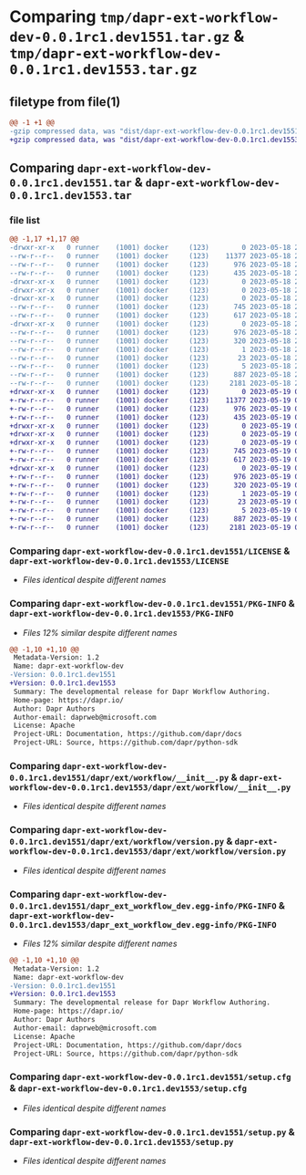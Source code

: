 # Comparing `tmp/dapr-ext-workflow-dev-0.0.1rc1.dev1551.tar.gz` & `tmp/dapr-ext-workflow-dev-0.0.1rc1.dev1553.tar.gz`

## filetype from file(1)

```diff
@@ -1 +1 @@
-gzip compressed data, was "dist/dapr-ext-workflow-dev-0.0.1rc1.dev1551.tar", last modified: Thu May 18 23:55:15 2023, max compression
+gzip compressed data, was "dist/dapr-ext-workflow-dev-0.0.1rc1.dev1553.tar", last modified: Fri May 19 00:30:26 2023, max compression
```

## Comparing `dapr-ext-workflow-dev-0.0.1rc1.dev1551.tar` & `dapr-ext-workflow-dev-0.0.1rc1.dev1553.tar`

### file list

```diff
@@ -1,17 +1,17 @@
-drwxr-xr-x   0 runner    (1001) docker     (123)        0 2023-05-18 23:55:15.000000 dapr-ext-workflow-dev-0.0.1rc1.dev1551/
--rw-r--r--   0 runner    (1001) docker     (123)    11377 2023-05-18 23:54:55.000000 dapr-ext-workflow-dev-0.0.1rc1.dev1551/LICENSE
--rw-r--r--   0 runner    (1001) docker     (123)      976 2023-05-18 23:55:15.000000 dapr-ext-workflow-dev-0.0.1rc1.dev1551/PKG-INFO
--rw-r--r--   0 runner    (1001) docker     (123)      435 2023-05-18 23:54:55.000000 dapr-ext-workflow-dev-0.0.1rc1.dev1551/README.rst
-drwxr-xr-x   0 runner    (1001) docker     (123)        0 2023-05-18 23:55:15.000000 dapr-ext-workflow-dev-0.0.1rc1.dev1551/dapr/
-drwxr-xr-x   0 runner    (1001) docker     (123)        0 2023-05-18 23:55:15.000000 dapr-ext-workflow-dev-0.0.1rc1.dev1551/dapr/ext/
-drwxr-xr-x   0 runner    (1001) docker     (123)        0 2023-05-18 23:55:15.000000 dapr-ext-workflow-dev-0.0.1rc1.dev1551/dapr/ext/workflow/
--rw-r--r--   0 runner    (1001) docker     (123)      745 2023-05-18 23:54:55.000000 dapr-ext-workflow-dev-0.0.1rc1.dev1551/dapr/ext/workflow/__init__.py
--rw-r--r--   0 runner    (1001) docker     (123)      617 2023-05-18 23:54:55.000000 dapr-ext-workflow-dev-0.0.1rc1.dev1551/dapr/ext/workflow/version.py
-drwxr-xr-x   0 runner    (1001) docker     (123)        0 2023-05-18 23:55:15.000000 dapr-ext-workflow-dev-0.0.1rc1.dev1551/dapr_ext_workflow_dev.egg-info/
--rw-r--r--   0 runner    (1001) docker     (123)      976 2023-05-18 23:55:15.000000 dapr-ext-workflow-dev-0.0.1rc1.dev1551/dapr_ext_workflow_dev.egg-info/PKG-INFO
--rw-r--r--   0 runner    (1001) docker     (123)      320 2023-05-18 23:55:15.000000 dapr-ext-workflow-dev-0.0.1rc1.dev1551/dapr_ext_workflow_dev.egg-info/SOURCES.txt
--rw-r--r--   0 runner    (1001) docker     (123)        1 2023-05-18 23:55:15.000000 dapr-ext-workflow-dev-0.0.1rc1.dev1551/dapr_ext_workflow_dev.egg-info/dependency_links.txt
--rw-r--r--   0 runner    (1001) docker     (123)       23 2023-05-18 23:55:15.000000 dapr-ext-workflow-dev-0.0.1rc1.dev1551/dapr_ext_workflow_dev.egg-info/requires.txt
--rw-r--r--   0 runner    (1001) docker     (123)        5 2023-05-18 23:55:15.000000 dapr-ext-workflow-dev-0.0.1rc1.dev1551/dapr_ext_workflow_dev.egg-info/top_level.txt
--rw-r--r--   0 runner    (1001) docker     (123)      887 2023-05-18 23:55:15.000000 dapr-ext-workflow-dev-0.0.1rc1.dev1551/setup.cfg
--rw-r--r--   0 runner    (1001) docker     (123)     2181 2023-05-18 23:54:55.000000 dapr-ext-workflow-dev-0.0.1rc1.dev1551/setup.py
+drwxr-xr-x   0 runner    (1001) docker     (123)        0 2023-05-19 00:30:26.000000 dapr-ext-workflow-dev-0.0.1rc1.dev1553/
+-rw-r--r--   0 runner    (1001) docker     (123)    11377 2023-05-19 00:30:06.000000 dapr-ext-workflow-dev-0.0.1rc1.dev1553/LICENSE
+-rw-r--r--   0 runner    (1001) docker     (123)      976 2023-05-19 00:30:26.000000 dapr-ext-workflow-dev-0.0.1rc1.dev1553/PKG-INFO
+-rw-r--r--   0 runner    (1001) docker     (123)      435 2023-05-19 00:30:06.000000 dapr-ext-workflow-dev-0.0.1rc1.dev1553/README.rst
+drwxr-xr-x   0 runner    (1001) docker     (123)        0 2023-05-19 00:30:26.000000 dapr-ext-workflow-dev-0.0.1rc1.dev1553/dapr/
+drwxr-xr-x   0 runner    (1001) docker     (123)        0 2023-05-19 00:30:26.000000 dapr-ext-workflow-dev-0.0.1rc1.dev1553/dapr/ext/
+drwxr-xr-x   0 runner    (1001) docker     (123)        0 2023-05-19 00:30:26.000000 dapr-ext-workflow-dev-0.0.1rc1.dev1553/dapr/ext/workflow/
+-rw-r--r--   0 runner    (1001) docker     (123)      745 2023-05-19 00:30:06.000000 dapr-ext-workflow-dev-0.0.1rc1.dev1553/dapr/ext/workflow/__init__.py
+-rw-r--r--   0 runner    (1001) docker     (123)      617 2023-05-19 00:30:06.000000 dapr-ext-workflow-dev-0.0.1rc1.dev1553/dapr/ext/workflow/version.py
+drwxr-xr-x   0 runner    (1001) docker     (123)        0 2023-05-19 00:30:26.000000 dapr-ext-workflow-dev-0.0.1rc1.dev1553/dapr_ext_workflow_dev.egg-info/
+-rw-r--r--   0 runner    (1001) docker     (123)      976 2023-05-19 00:30:26.000000 dapr-ext-workflow-dev-0.0.1rc1.dev1553/dapr_ext_workflow_dev.egg-info/PKG-INFO
+-rw-r--r--   0 runner    (1001) docker     (123)      320 2023-05-19 00:30:26.000000 dapr-ext-workflow-dev-0.0.1rc1.dev1553/dapr_ext_workflow_dev.egg-info/SOURCES.txt
+-rw-r--r--   0 runner    (1001) docker     (123)        1 2023-05-19 00:30:26.000000 dapr-ext-workflow-dev-0.0.1rc1.dev1553/dapr_ext_workflow_dev.egg-info/dependency_links.txt
+-rw-r--r--   0 runner    (1001) docker     (123)       23 2023-05-19 00:30:26.000000 dapr-ext-workflow-dev-0.0.1rc1.dev1553/dapr_ext_workflow_dev.egg-info/requires.txt
+-rw-r--r--   0 runner    (1001) docker     (123)        5 2023-05-19 00:30:26.000000 dapr-ext-workflow-dev-0.0.1rc1.dev1553/dapr_ext_workflow_dev.egg-info/top_level.txt
+-rw-r--r--   0 runner    (1001) docker     (123)      887 2023-05-19 00:30:26.000000 dapr-ext-workflow-dev-0.0.1rc1.dev1553/setup.cfg
+-rw-r--r--   0 runner    (1001) docker     (123)     2181 2023-05-19 00:30:06.000000 dapr-ext-workflow-dev-0.0.1rc1.dev1553/setup.py
```

### Comparing `dapr-ext-workflow-dev-0.0.1rc1.dev1551/LICENSE` & `dapr-ext-workflow-dev-0.0.1rc1.dev1553/LICENSE`

 * *Files identical despite different names*

### Comparing `dapr-ext-workflow-dev-0.0.1rc1.dev1551/PKG-INFO` & `dapr-ext-workflow-dev-0.0.1rc1.dev1553/PKG-INFO`

 * *Files 12% similar despite different names*

```diff
@@ -1,10 +1,10 @@
 Metadata-Version: 1.2
 Name: dapr-ext-workflow-dev
-Version: 0.0.1rc1.dev1551
+Version: 0.0.1rc1.dev1553
 Summary: The developmental release for Dapr Workflow Authoring.
 Home-page: https://dapr.io/
 Author: Dapr Authors
 Author-email: daprweb@microsoft.com
 License: Apache
 Project-URL: Documentation, https://github.com/dapr/docs
 Project-URL: Source, https://github.com/dapr/python-sdk
```

### Comparing `dapr-ext-workflow-dev-0.0.1rc1.dev1551/dapr/ext/workflow/__init__.py` & `dapr-ext-workflow-dev-0.0.1rc1.dev1553/dapr/ext/workflow/__init__.py`

 * *Files identical despite different names*

### Comparing `dapr-ext-workflow-dev-0.0.1rc1.dev1551/dapr/ext/workflow/version.py` & `dapr-ext-workflow-dev-0.0.1rc1.dev1553/dapr/ext/workflow/version.py`

 * *Files identical despite different names*

### Comparing `dapr-ext-workflow-dev-0.0.1rc1.dev1551/dapr_ext_workflow_dev.egg-info/PKG-INFO` & `dapr-ext-workflow-dev-0.0.1rc1.dev1553/dapr_ext_workflow_dev.egg-info/PKG-INFO`

 * *Files 12% similar despite different names*

```diff
@@ -1,10 +1,10 @@
 Metadata-Version: 1.2
 Name: dapr-ext-workflow-dev
-Version: 0.0.1rc1.dev1551
+Version: 0.0.1rc1.dev1553
 Summary: The developmental release for Dapr Workflow Authoring.
 Home-page: https://dapr.io/
 Author: Dapr Authors
 Author-email: daprweb@microsoft.com
 License: Apache
 Project-URL: Documentation, https://github.com/dapr/docs
 Project-URL: Source, https://github.com/dapr/python-sdk
```

### Comparing `dapr-ext-workflow-dev-0.0.1rc1.dev1551/setup.cfg` & `dapr-ext-workflow-dev-0.0.1rc1.dev1553/setup.cfg`

 * *Files identical despite different names*

### Comparing `dapr-ext-workflow-dev-0.0.1rc1.dev1551/setup.py` & `dapr-ext-workflow-dev-0.0.1rc1.dev1553/setup.py`

 * *Files identical despite different names*

